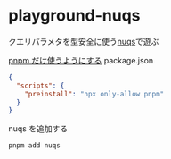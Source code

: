 # playground-nuqs

クエリパラメタを型安全に使う[nuqs](https://nuqs.47ng.com/)で遊ぶ

[pnpm だけ使うようにする](https://pnpm.io/ja/only-allow-pnpm)
package.json

```json
{
  "scripts": {
    "preinstall": "npx only-allow pnpm"
  }
}
```

nuqs を追加する

```sh
pnpm add nuqs
```

